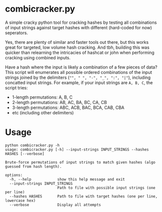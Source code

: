 # combicracker.py
A simple cracky python tool for cracking hashes by testing all combinations of input strings against target hashes with different (hard-coded for now) seperators.

Yes, there are plenty of similar and faster tools out there, but this works great for targeted, low volume hash cracking. And tbh, building this was quicker than relearning the intricacies of hashcat or john when performing cracking using combined inputs.

Have a hash where the input is likely a combination of a few pieces of data? This script will enumerates all possible ordered combinations of the input strings joined by the delimiters (`"", " ", "-", "_", ":", "|"`), including concatted input strings. For example, if your input strings are `A, B, C`, the script tries:
- 1-length permutations: A, B, C
- 2-length permutations: AB, AC, BA, BC, CA, CB
- 3-length permutations: ABC, ACB, BAC, BCA, CAB, CBA
- etc (including other delimiters)

# Usage

```
python combicracker.py -h                                                       
usage: combicracker.py [-h] --input-strings INPUT_STRINGS --hashes HASHES [--verbose]

Brute-force permutations of input strings to match given hashes (algo guessed from hash length).

options:
  -h, --help            show this help message and exit
  --input-strings INPUT_STRINGS
                        Path to file with possible input strings (one per line)
  --hashes HASHES       Path to file with target hashes (one per line, lowercase hex)
  --verbose             Display all attempts
                                            
```
